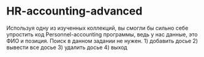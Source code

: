 # HR-accounting-advanced
Используя одну из изученных коллекций, вы смогли бы сильно себе упростить код Personnel-accounting программы, ведь у нас данные, это ФИО и позиция. Поиск в данном задании не нужен. 1) добавить досье  2) вывести все досье  3) удалить досье    4) выход
